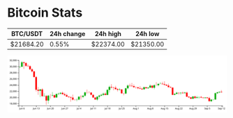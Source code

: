 # Bitcoin Stats

BTC/USDT|24h change|24h high|24h low|
|---|---|---|---|
|$21684.20|0.55%|$22374.00|$21350.00|

<img src="./chart.svg">
